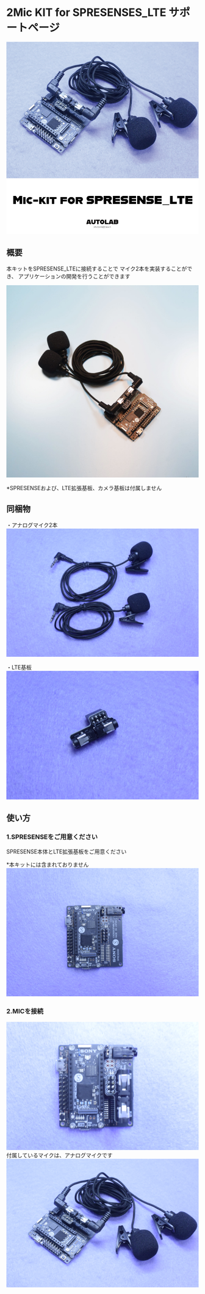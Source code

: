 # 2Mic KIT for SPRESENSES_LTE サポートページ
![photo](sam.jpg)
## 概要
本キットをSPRESENSE_LTEに接続することで
マイク2本を実装することができ、
アプリケーションの開発を行うことができます

![photo](set.jpg)

*SPRESENSEおよび、LTE拡張基板、カメラ基板は付属しません

## 同梱物

・アナログマイク2本
![photo](mic.jpg)

・LTE基板
![photo](kiban1.jpg)

## 使い方
### 1.SPRESENSEをご用意ください

SPRESENSE本体とLTE拡張基板をご用意ください

*本キットには含まれておりません
![photo](board.jpg)


### 2.MICを接続

![photo](set2.jpg)
付属しているマイクは、アナログマイクです
![photo](main.jpg)
